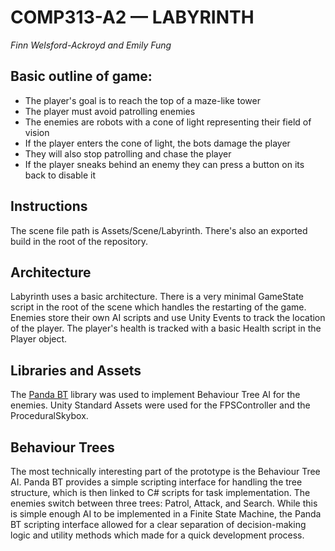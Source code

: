 # COMP313-A2 — LABYRINTH
*Finn Welsford-Ackroyd and Emily Fung*

## Basic outline of game:  
* The player's goal is to reach the top of a maze-like tower
* The player must avoid patrolling enemies
* The enemies are robots with a cone of light representing their field of vision
* If the player enters the cone of light, the bots damage the player
* They will also stop patrolling and chase the player
* If the player sneaks behind an enemy they can press a button on its back to disable it

## Instructions
The scene file path is Assets/Scene/Labyrinth. There's also an exported build in the root of the repository.

## Architecture
Labyrinth uses a basic architecture. There is a very minimal GameState script in the root of the scene which handles the restarting of the game. Enemies store their own AI scripts and use Unity Events to track the location of the player. The player's health is tracked with a basic Health script in the Player object.

## Libraries and Assets
The [Panda BT](https://assetstore.unity.com/packages/tools/ai/panda-bt-free-33057) library was used to implement Behaviour Tree AI for the enemies.
Unity Standard Assets were used for the FPSController and the ProceduralSkybox.

## Behaviour Trees
The most technically interesting part of the prototype is the Behaviour Tree AI. Panda BT provides a simple scripting interface for handling the tree structure, which is then linked to C# scripts for task implementation. The enemies switch between three trees: Patrol, Attack, and Search. While this is simple enough AI to be implemented in a Finite State Machine, the Panda BT scripting interface allowed for a clear separation of decision-making logic and utility methods which made for a quick development process.
